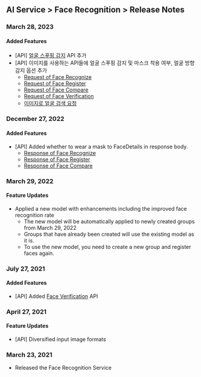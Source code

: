 ## AI Service > Face Recognition > Release Notes

### March 28, 2023
#### Added Features
* [API] [얼굴 스푸핑 감지](./api-guide/#spoofing) API 추가
* [API] 이미지를 사용하는 API들에 얼굴 스푸핑 감지 및 마스크 착용 여부, 얼굴 방향 감지 옵션 추가
    * [Request of Face Recognize](./api-guide/#detect-face-request)
    * [Request of Face Register](./api-guide/#add-face-request)
    * [Request of Face Compare](./api-guide/#compare-face-request)
    * [Request of Face Verification](./api-guide/#verify-request)
    * [이미지로 얼굴 검색 요청](./api-guide/#search-by-image-request)

### December 27, 2022
#### Added Features
* [API] Added whether to wear a mask to FaceDetails in response body.
    * [Response of Face Recognize](./api-guide/#detect-face-response)
    * [Response of Face Register](./api-guide/#add-face-response)
    * [Response of Face Compare](./api-guide/#compare-face-response)

### March 29, 2022
#### Feature Updates
* Applied a new model with enhancements including the improved face recognition rate
    * The new model will be automatically applied to newly created groups from March 29, 2022
    * Groups that have already been created will use the existing model as it is.
    * To use the new model, you need to create a new group and register faces again.

### July 27, 2021
#### Added Features
* [API] Added [Face Verification](./api-guide/#face-verification) API

### April 27, 2021
#### Feature Updates
* [API] Diversified input image formats

### March 23, 2021
* Released the Face Recognition Service
